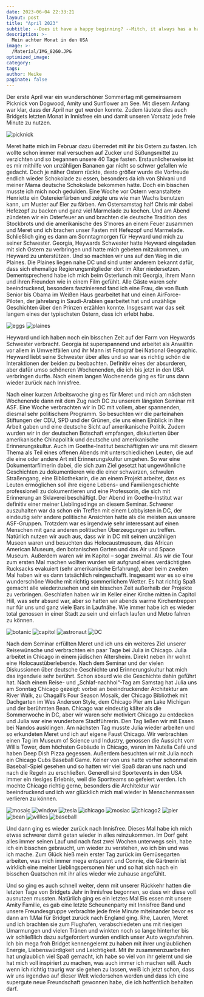 ```yaml
---
date: 2023-06-04 22:33:21
layout: post
title: "April 2023"
subtitle: --Does it have a happy beginning? --Mitch, it always has a happy beginning. - Ein glücklicher April.
description: >-
  Mein achter Monat in den USA	
image: >-
  /Material/IMG_8260.JPG
optimized_image:
category:
tags:
author: Meike
paginate: false
---
```


Der erste April war ein wunderschöner Sommertag mit gemeinsamem Picknick von Dogwood, Amity und Sunflower am See. Mit diesem Anfang war klar, dass der April nur gut werden konnte. Zudem läutete dies auch Bridgets letzten Monat in Innisfree ein und damit unseren Vorsatz jede freie Minute zu nutzen. 

<img src="/Material/IMG_8036.JPG" alt="picknick">

Meret hatte mich im Februar dazu überredet mit ihr bis Ostern zu fasten. Ich wollte schon immer mal versuchen auf Zucker und Süßungsmittel zu verzichten und so begannen unsere 40 Tage fasten. Erstaunlicherweise ist es mir mithilfe von unzähligen Bananen gar nicht so schwer gefallen wie gedacht. Doch je näher Ostern rückte, desto größer wurde die Vorfreude endlich wieder Schokolade zu essen, besonders da ich von Shivani und meiner Mama deutsche Schokolade bekommen hatte. Doch ein bisschen musste ich mich noch gedulden. Eine Woche vor Ostern veranstaltete Henriette ein Ostereierfärben und zeigte uns wie man Wachs benutzen kann, um Muster auf Eier zu färben. Am Ostersamstag half Chris mir dabei Hefezopf zu backen und ganz viel Marmelade zu kochen. Und am Abend zündeten wir ein Osterfeuer an und brachten die deutsche Tradition des Stockbrots und die amerikanische des S‘mores an einem Feuer zusammen und Meret und ich brachen unser Fasten mit Hefezopf und Marmelade. Schließlich ging es dann am Sonntagmorgen für Heyward und mich zu seiner Schwester. Georgia, Heywards Schwester hatte Heyward eingeladen mit sich Ostern zu verbringen und hatte mich gebeten mitzukommen, um Heyward zu unterstützen. Und so machten wir uns auf den Weg in die Plaines. Die Plaines liegen nahe DC und sind unter anderem bekannt dafür, dass sich ehemalige Regierungsmitglieder dort im Alter niedersetzen. Dementsprechend habe ich mich beim Osterlunch mit Georgia, ihrem Mann und ihren Freunden wie in einem Film gefühlt. Alle Gäste waren sehr beeindruckend, besonders faszinierend fand ich eine Frau, die von Bush Senior bis Obama im Weißen Haus gearbeitet hat und einen AirForce-Piloten, der jahrelang in Saudi-Arabien gearbeitet hat und unzählige Geschichten über den Prinzen erzählen konnte. Insgesamt war das seit langem eines der typischsten Ostern, dass ich erlebt habe.

<img src="/Material/IMG_8028.JPG" alt="eggs">
<img src="/Material/IMG_8056.JPG" alt="plaines">

Heyward und ich haben noch ein bisschen Zeit auf der Farm von Heywards Schwester verbracht. Georgia ist superspannend und arbeitet als Anwältin vor allem in Umweltfällen und ihr Mann ist Fotograf bei National Geographic. Heyward liebt seine Schwester über alles und so war es richtig schön die Interaktionen der beiden zu beobachten. Definitiv eines der absurderen, aber dafür umso schöneren Wochenenden, die ich bis jetzt in den USA verbringen durfte. Nach einem langen Wochenende ging es für uns dann wieder zurück nach Innisfree.

Nach einer kurzen Arbeitswoche ging es für Meret und mich am nächsten Wochenende dann mit dem Zug nach DC zu unserem längsten Seminar mit ASF. Eine Woche verbrachten wir in DC mit vollem, aber spannenden, diesmal sehr politischem Programm. So besuchten wir die parteinahen Stiftungen der CDU, SPD und der Grünen, die uns einen Einblick in ihre Arbeit gaben und eine deutsche Sicht auf amerikanische Politik. Zudem wurden wir in der deutschen Botschaft empfangen, diskutierten über amerikanische Chinapolitik und deutsche und amerikanische Erinnerungskultur. Auch im Goethe-Institut beschäftigten wir uns mit diesem Thema als Teil eines offenen Abends mit unterschiedlichen Leuten, die auf die eine oder andere Art mit Erinnerungskultur umgehen. So war eine Dokumentarfilmerin dabei, die sich zum Ziel gesetzt hat ungewöhnliche Geschichten zu dokumentieren wie die einer schwarzen, schwulen Straßengang, eine Bibliothekarin, die an einem Projekt arbeitet, dass es Leuten ermöglichen soll ihre eigene Lebens- und Familiengeschichte professionell zu dokumentieren und eine Professorin, die sich mit Erinnerung an Sklaverei beschäftigt. Der Abend im Goethe-Institut war definitiv einer meiner Lieblingsdinge an diesem Seminar. Schwerer auszuhalten war da schon ein Treffen mit einem Lobbyisten in DC, der eindeutig sehr andere politische Ansichten hatte als die meisten aus unsere ASF-Gruppen. Trotzdem war es irgendwie sehr interessant auf einen Menschen mit ganz anderen politischen Überzeugungen zu treffen. Natürlich nutzen wir auch aus, dass wir in DC mit seinen unzähligen Museen waren und besuchten das Holocaustmuseum, das African American Museum, den botanischen Garten und das Air und Space Museum. Außerdem waren wir im Kapitol – sogar zweimal. Als wir die Tour zum ersten Mal machen wollten wurden wir aufgrund eines verdächtigten Rucksacks evakuiert (sehr amerikanische Erfahrung), aber beim zweiten Mal haben wir es dann tatsächlich reingeschafft. Insgesamt war es so eine wunderschöne Woche mit richtig sommerlichem Wetter. Es hat richtig Spaß gemacht alle wiederzusehen und ein bisschen Zeit außerhalb der Projekte zu verbringen. Geschlafen haben wir im Keller einer Kirche mitten in Capitol Hill, was sehr absurd war, aber so hatten wir abends warme Kirchentreppen nur für uns und ganz viele Bars in Laufnähe. Wie immer habe ich es wieder total genossen in einer Stadt zu sein und einfach laufen und Metro fahren zu können.

<img src="/Material/IMG_8094.JPG" alt="botanic">
<img src="/Material/IMG_8145.JPG" alt="capitol">
<img src="/Material/IMG_8164.JPG" alt="astronaut">
<img src="/Material/IMG_0631.JPG" alt="DC">

Nach dem Seminar erfüllten Meret und ich uns ein weiteres Ziel unserer Reisewünsche und verbrachten ein paar Tage bei Julia in Chicago. Julia arbeitet in Chicago in einem jüdischen Altersheim. Direkt neben ihr wohnt eine Holocaustüberlebende. Nach dem Seminar und der vielen Diskussionen über deutsche Geschichte und Erinnerungskultur hat mich das irgendwie sehr berührt. Schon absurd wie die Geschichte dahin geführt hat. Nach einem Reise- und „Schlaf-nachhol“-Tag am Samstag hat Julia uns am Sonntag Chicago gezeigt: vorbei an beeindruckender Architektur am River Walk, zu Chagall’s Four Season Mosaik, der Chicago Bibliothek mit Dachgarten im Wes Anderson Style, dem Chicago Pier am Lake Michigan und der berühmten Bean. Chicago war eindeutig kälter als die Sommerwoche in DC, aber wir waren sehr motiviert Chicago zu entdecken und Julia war eine wunderbare Stadtführerin. Den Tag ließen wir mit Essen bei Nandos ausklingen. Am nächsten Tag musste Julia wieder arbeiten und so erkundeten Meret und ich auf eigene Faust Chicago. Wir verbrachten einen Tag im Museum of Science und Industry, genossen die Aussicht vom Willis Tower, dem höchsten Gebäude in Chicago, waren im Nutella Café und haben Deep Dish Pizza gegessen. Außerdem besuchten wir mit Julia noch ein Chicago Cubs Baseball Game. Keiner von uns hatte vorher schonmal ein Baseball-Spiel gesehen und so hatten wir viel Spaß daran uns nach und nach die Regeln zu erschließen. Generell sind Sportevents in den USA immer ein riesiges Erlebnis, weil die Sportteams so gefeiert werden. Ich mochte Chicago richtig gerne, besonders die Architektur war beeindruckend und ich war glücklich mich mal wieder in Menschenmassen verlieren zu können.

<img src="/Material/IMG_0839.JPG" alt="mosaic">
<img src="/Material/IMG_0854.JPG" alt="window">
<img src="/Material/IMG_1297.JPG" alt="tesla">
<img src="/Material/IMG_8195.JPG" alt="chicago">
<img src="/Material/IMG_8209 - Kopie.JPG" alt="mosiac">
<img src="/Material/IMG_8216.JPG" alt="chicago2">
<img src="/Material/IMG_8220 - Kopie.JPG" alt="pier">
<img src="/Material/IMG_8229 - Kopie.JPG" alt="bean">
<img src="/Material/IMG_8265.JPG" alt="willies">
<img src="/Material/IMG_8298.JPG" alt="baseball">

Und dann ging es wieder zurück nach Innisfree. Dieses Mal habe ich mich etwas schwerer damit getan wieder in alles reinzukommen. Im Dorf geht alles immer seinen Lauf und nach fast zwei Wochen unterwegs sein, habe ich ein bisschen gebraucht, um wieder zu verstehen, wo ich bin und was ich mache. Zum Glück hieß mein erster Tag zurück im Gemüsegarten arbeiten, was mich immer mega entspannt und Connie, die Gärtnerin ist wirklich eine meiner Lieblingspersonen hier und so hat sich nach ein bisschen Quatschen mit ihr alles wieder wie zuhause angefühlt. 

Und so ging es auch schnell weiter, denn mit unserer Rückkehr hatten die letzten Tage von Bridgets Jahr in Innisfree begonnen, so dass wir diese voll ausnutzen mussten. Natürlich ging es ein letztes Mal Eis essen mit unsere Amity Familie, es gab eine letzte Scheunenparty mit Innisfree Band und unsere Freundesgruppe verbrachte jede freie Minute miteinander bevor es dann am 1.Mai für Bridget zurück nach England ging. Rhe, Lauren, Meret und ich brachten sie zum Flughafen, verabschiedeten uns mit riesigen Umarmungen und vielen Tränen und winkten noch so lange hinterher bis wir schließlich dazu aufgefordert wurden endlich unser Auto wegzufahren. Ich bin mega froh Bridget kennengelernt zu haben mit ihrer unglaublichen Energie, Liebenswürdigkeit und Leichtigkeit. Mit ihr zusammenzuarbeiten hat unglaublich viel Spaß gemacht, ich habe so viel von ihr gelernt und sie hat mich voll inspiriert zu machen, was auch immer ich machen will. Auch wenn ich richtig traurig war sie gehen zu lassen, weiß ich jetzt schon, dass wir uns irgendwo auf dieser Welt wiedersehen werden und dass ich eine supergute neue Freundschaft gewonnen habe, die ich hoffentlich behalten darf. 

